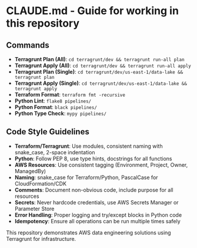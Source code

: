 # CLAUDE.md - Guide for working in this repository

## Commands
- **Terragrunt Plan (All)**: `cd terragrunt/dev && terragrunt run-all plan`
- **Terragrunt Apply (All)**: `cd terragrunt/dev && terragrunt run-all apply`
- **Terragrunt Plan (Single)**: `cd terragrunt/dev/us-east-1/data-lake && terragrunt plan`
- **Terragrunt Apply (Single)**: `cd terragrunt/dev/us-east-1/data-lake && terragrunt apply`
- **Terraform Format**: `terraform fmt -recursive`
- **Python Lint**: `flake8 pipelines/`
- **Python Format**: `black pipelines/`
- **Python Type Check**: `mypy pipelines/`

## Code Style Guidelines
- **Terraform/Terragrunt**: Use modules, consistent naming with snake_case, 2-space indentation
- **Python**: Follow PEP 8, use type hints, docstrings for all functions
- **AWS Resources**: Use consistent tagging (Environment, Project, Owner, ManagedBy)
- **Naming**: snake_case for Terraform/Python, PascalCase for CloudFormation/CDK
- **Comments**: Document non-obvious code, include purpose for all resources
- **Secrets**: Never hardcode credentials, use AWS Secrets Manager or Parameter Store
- **Error Handling**: Proper logging and try/except blocks in Python code
- **Idempotency**: Ensure all operations can be run multiple times safely

This repository demonstrates AWS data engineering solutions using Terragrunt for infrastructure.